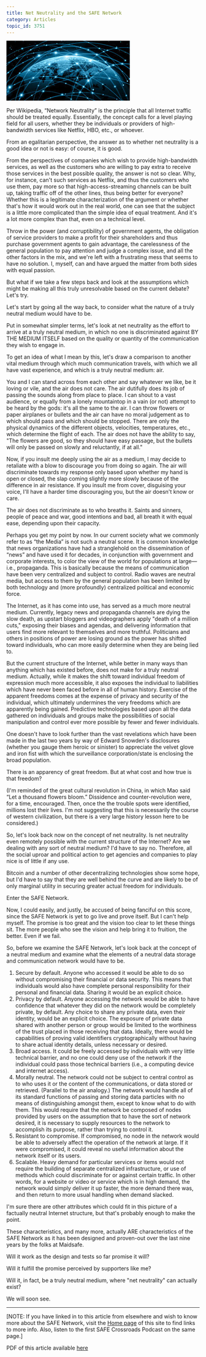 ```yaml
---
title: Net Neutrality and the SAFE Network
category: Articles
topic_id: 3751
---
```


![Net Neutrality](/assets/img/net-neutrality.jpg)

Per Wikipedia, “Network Neutrality” is the principle that all Internet traffic should be treated equally. Essentially, the concept calls for a level playing field for all users, whether they be individuals or providers of high-bandwidth services like Netflix, HBO, etc., or whoever.

<!-- more -->

From an egalitarian perspective, the answer as to whether net neutrality is a good idea or not is easy: of course, it is good.

From the perspectives of companies which wish to provide high-bandwidth services, as well as the customers who are willing to pay extra to receive those services in the best possible quality, the answer is not so clear. Why, for instance, can't such services as Netflix, and thus the customers who use them, pay more so that high-access-streaming channels can be built up, taking traffic off of the other lines, thus being better for everyone? Whether this is a legitimate characterization of the argument or whether that's how it would work out in the real world, one can see that the subject is a little more complicated than the simple idea of equal treatment. And it's a lot more complex than that, even on a technical level.

Throw in the power (and corruptibility) of government agents, the obligation of service providers to make a profit for their shareholders and thus purchase government agents to gain advantage, the carelessness of the general population to pay attention and judge a complex issue, and all the other factors in the mix, and we're left with a frustrating mess that seems to have no solution. I, myself, can and have argued the matter from both sides with equal passion.

But what if we take a few steps back and look at the assumptions which might be making all this truly unresolvable based on the current debate? Let's try.

Let's start by going all the way back, to consider what the nature of a truly neutral medium would have to be.

Put in somewhat simpler terms, let's look at net neutrality as the effort to arrive at a truly neutral medium, in which no one is discriminated against BY THE MEDIUM ITSELF based on the quality or quantity of the communication they wish to engage in.

To get an idea of what I mean by this, let's draw a comparison to another vital medium through which much communication travels, with which we all have vast experience, and which is a truly neutral medium: air.

You and I can stand across from each other and say whatever we like, be it loving or vile, and the air does not care. The air dutifully does its job of passing the sounds along from place to place. I can shout to a vast audience, or equally from a lonely mountaintop in a vain (or not) attempt to be heard by the gods: it's all the same to the air. I can throw flowers or paper airplanes or bullets and the air can have no moral judgement as to which should pass and which should be stopped. There are only the physical dynamics of the different objects, velocities, temperatures, etc., which determine the flight of each. The air does not have the ability to say, "The flowers are good, so they should have easy passage, but the bullets will only be passed on slowly and reluctantly, if at all."

Now, if you insult me deeply using the air as a medium, I may decide to retaliate with a blow to discourage you from doing so again. The air will discriminate towards my response only based upon whether my hand is open or closed, the slap coming slightly more slowly because of the difference in air resistance. If you insult me from cover, disguising your voice, I'll have a harder time discouraging you, but the air doesn't know or care.

The air does not discriminate as to who breaths it. Saints and sinners, people of peace and war, good intentions and bad, all breath it with equal ease, depending upon their capacity.

Perhaps you get my point by now. In our current society what we commonly refer to as “the Media” is not such a neutral scene. It is common knowledge that news organizations have had a stranglehold on the dissemination of “news” and have used it for decades, in conjunction with government and corporate interests, to color the view of the world for populations at large—i.e., propaganda. This is basically because the means of communication have been very centralized and subject to control. Radio waves are neutral media, but access to them by the general population has been limited by both technology and (more profoundly) centralized political and economic force.

The Internet, as it has come into use, has served as a much more neutral medium. Currently, legacy news and propaganda channels are dying the slow death, as upstart bloggers and videographers apply "death of a million cuts," exposing their biases and agendas, and delivering information that users find more relevant to themselves and more truthful. Politicians and others in positions of power are losing ground as the power has shifted toward individuals, who can more easily determine when they are being lied to.

But the current structure of the Internet, while better in many ways than anything which has existed before, does not make for a truly neutral medium. Actually, while it makes the shift toward individual freedom of expression much more accessible, it also exposes the individual to liabilities which have never been faced before in all of human history. Exercise of the apparent freedoms comes at the expense of privacy and security of the individual, which ultimately undermines the very freedoms which are apparently being gained. Predictive technologies based upon all the data gathered on individuals and groups make the possibilities of social manipulation and control ever more possible by fewer and fewer individuals.

One doesn't have to look further than the vast revelations which have been made in the last two years by way of Edward Snowden's disclosures (whether you gauge them heroic or sinister) to appreciate the velvet glove and iron fist with which the surveillance corporation/state is enclosing the broad population.

There is an apparency of great freedom. But at what cost and how true is that freedom?

(I'm reminded of the great cultural revolution in China, in which Mao said “Let a thousand flowers bloom.” Dissidence and counter-revolution were, for a time, encouraged. Then, once the the trouble spots were identified, millions lost their lives. I'm not suggesting that this is necessarily the course of western civilization, but there is a very large history lesson here to be considered.)

So, let's look back now on the concept of net neutrality. Is net neutrality even remotely possible with the current structure of the Internet? Are we dealing with any sort of neutral medium? I'd have to say no. Therefore, all the social uproar and political action to get agencies and companies to play nice is of little if any use.

Bitcoin and a number of other decentralizing technologies show some hope, but I'd have to say that they are well behind the curve and are likely to be of only marginal utility in securing greater actual freedom for individuals.

Enter the SAFE Network.

Now, I could easily, and justly, be accused of being fanciful on this score, since the SAFE Network is yet to go live and prove itself. But I can't help myself. The promise is too great and the vision too clear to let these things sit. The more people who see the vision and help bring it to fruition, the better. Even if we fail.

So, before we examine the SAFE Network, let's look back at the concept of a neutral medium and examine what the elements of a neutral data storage and communication network would have to be.

1. Secure by default. Anyone who accessed it would be able to do so without compromising their financial or data security. This means that individuals would also have complete personal responsibility for their personal and financial data. Sharing it would be an explicit choice.
2. Privacy by default. Anyone accessing the network would be able to have confidence that whatever they did on the network would be completely private, by default. Any choice to share any private data, even their identity, would be an explicit choice. The exposure of private data shared with another person or group would be limited to the worthiness of the trust placed in those receiving that data. Ideally, there would be capabilities of proving valid identifiers cryptographically without having to share actual identity details, unless necessary or desired.
3. Broad access. It could be freely accessed by individuals with very little technical barrier, and no one could deny use of the network if the individual could pass those technical barriers (i.e., a computing device and internet access).
4. Morally neutral. The network could not be subject to central control as to who uses it or the content of the communications, or data stored or retrieved. (Parallel to the air analogy.) The network would handle all of its standard functions of passing and storing data particles with no means of distinguishing amongst them, except to know what to do with them. This would require that the network be composed of nodes provided by users on the assumption that to have the sort of network desired, it is necessary to supply resources to the network to accomplish its purpose, rather than trying to control it.
5. Resistant to compromise. If compromised, no node in the network would be able to adversely affect the operation of the network at large. If it were compromised, it could reveal no useful information about the network itself or its users.
6. Scalable. Heavy demand for particular services or items would not require the building of separate centralized infrastructure, or use of methods which could discriminate for or against certain traffic. In other words, for a website or video or service which is in high demand, the network would simply deliver it up faster, the more demand there was, and then return to more usual handling when demand slacked.

I'm sure there are other attributes which could fit in this picture of a factually neutral Internet structure, but that's probably enough to make the point.

These characteristics, and many more, actually ARE characteristics of the SAFE Network as it has been designed and proven-out over the last nine years by the folks at Maidsafe.

Will it work as the design and tests so far promise it will?

Will it fulfill the promise perceived by supporters like me?

Will it, in fact, be a truly neutral medium, where "net neutrality" can actually exist?

We will soon see.

---

[NOTE: If you have linked in to this article from elsewhere and wish to know more about the SAFE Network, visit the [Home page](http://www.safecrossroads.net/) of this site to find links to more info. Also, listen to the first SAFE Crossroads Podcast on the same page.]

PDF of this article available [here](http://www.slideshare.net/simpletonsafe/net-neutrality-and-the-safe-network-47395847)
